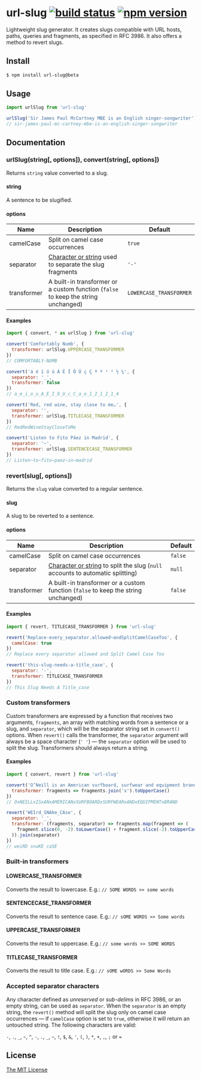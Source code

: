 # url-slug [![build status](https://img.shields.io/travis/stldo/url-slug/master?style=flat)](https://travis-ci.org/stldo/url-slug) [![npm version](https://img.shields.io/npm/v/url-slug.svg?style=flat)](https://www.npmjs.com/package/url-slug)

Lightweight slug generator. It creates slugs compatible with URL hosts, paths, queries and fragments, as specified in RFC 3986. It also offers a method to revert slugs.

## Install

```bash
$ npm install url-slug@beta
```

## Usage

```javascript
import urlSlug from 'url-slug'

urlSlug('Sir James Paul McCartney MBE is an English singer-songwriter')
// sir-james-paul-mc-cartney-mbe-is-an-english-singer-songwriter
```

## Documentation

### urlSlug(string[, options]), convert(string[, options])

Returns `string` value converted to a slug.

#### string

A sentence to be slugified.

#### options

| Name | Description | Default |
| --- | --- | --- |
| camelCase | Split on camel case occurrences | `true` |
| separator | [Character or string](#accepted-separator-characters) used to separate the slug fragments | `'-'` |
| transformer | A built-in transformer or a custom function (`false` to keep the string unchanged) | `LOWERCASE_TRANSFORMER` |

#### Examples

```javascript
import { convert, * as urlSlug } from 'url-slug'

convert('Comfortably Numb', {
  transformer: urlSlug.UPPERCASE_TRANSFORMER
})
// COMFORTABLY-NUMB

convert('á é í ó ú Á É Í Ó Ú ç Ç ª º ¹ ² ½ ¼', {
  separator: '_',
  transformer: false
})
// a_e_i_o_u_A_E_I_O_U_c_C_a_o_1_2_1_2_1_4

convert('Red, red wine, stay close to me…', {
  separator: '',
  transformer: urlSlug.TITLECASE_TRANSFORMER
})
// RedRedWineStayCloseToMe

convert('Listen to Fito Páez in Madrid', {
  separator: '~',
  transformer: urlSlug.SENTENCECASE_TRANSFORMER
})
// Listen~to~fito~paez~in~madrid
```

### revert(slug[, options])

Returns the `slug` value converted to a regular sentence.

#### slug

A slug to be reverted to a sentence.

#### options

| Name | Description | Default |
| --- | --- | --- |
| camelCase | Split on camel case occurrences | `false` |
| separator | [Character or string](#accepted-separator-characters) to split the slug (`null` accounts to automatic splitting) | `null` |
| transformer | A built-in transformer or a custom function (`false` to keep the string unchanged) | `false` |

#### Examples

```javascript
import { revert, TITLECASE_TRANSFORMER } from 'url-slug'

revert('Replace-every_separator.allowed~andSplitCamelCaseToo', {
  camelCase: true
})
// Replace every separator allowed and Split Camel Case Too

revert('this-slug-needs-a-title_case', {
  separator: '-',
  transformer: TITLECASE_TRANSFORMER
})
// This Slug Needs A Title_case
```

### Custom transformers

Custom transformers are expressed by a function that receives two arguments, `fragments`, an array with matching words from a sentence or a slug, and `separator`, which will be the separator string set in `convert()` options. When `revert()` calls the transformer, the `separator` argument will always be a space character (`' '`) — the `separator` option will be used to split the slug. Transformers should always return a string.

#### Examples

```javascript
import { convert, revert } from 'url-slug'

convert('O’Neill is an American surfboard, surfwear and equipment brand', {
  transformer: fragments => fragments.join('x').toUpperCase()
})
// OxNEILLxISxANxAMERICANxSURFBOARDxSURFWEARxANDxEQUIPMENTxBRAND

revert('WEIrd_SNAke_CAse', {
  separator: '_',
  transformer: (fragments, separator) => fragments.map(fragment => (
    fragment.slice(0, -2).toLowerCase() + fragment.slice(-2).toUpperCase()
  )).join(separator)
})
// weiRD snaKE caSE
```

### Built-in transformers

#### LOWERCASE_TRANSFORMER

Converts the result to lowercase. E.g.: `// SOME WORDS >> some words`

#### SENTENCECASE_TRANSFORMER

Converts the result to sentence case. E.g.: `// sOME WORDS >> Some words`

#### UPPERCASE_TRANSFORMER

Converts the result to uppercase. E.g.: `// some words >> SOME WORDS`

#### TITLECASE_TRANSFORMER

Converts the result to title case. E.g.: `// sOME wORDS >> Some Words`

### Accepted separator characters

Any character defined as _unreserved_ or _sub-delims_ in RFC 3986, or an empty string, can be used as `separator`. When the `separator` is an empty string, the `revert()` method will split the slug only on camel case occurrences — if `camelCase` option is set to `true`, otherwise it will return an untouched string. The following characters are valid:

`-`, `.`, `_`, `~`, `^`, `-`, `.`, `_`, `~`, `!`, `$`, `&`, `'`, `(`, `)`, `*`, `+`, `,`, `;` or `=`

## License

[The MIT License](./LICENSE)
